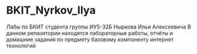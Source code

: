 # BKIT_Nyrkov_Ilya
Лабы по БКИТ студента группы ИУ5-32Б Ныркова Ильи Алексеевича 
В данном репазитории находятся лабораторные работы, отчёты и домашние задания по
предмету базовому компоненту интернет технологий
